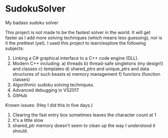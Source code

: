 
# SudokuSolver
My badass sudoku solver

This project is not made to be the fastest solver in the world. It will get faster as I 
add more solving techniques (which means less guessing), nor is it the prettiest (yet). 
I used this project to learn/explore the following subjects:

1) Linking a C# graphical interface to a C++ code engine (DLL).
2) Modern C++ including:
   a) threads
   b) thread-safe singletons (my design!) and classes
   c) templates
   d) shared_ptrs and unique_ptrs and data structures of such beasts
   e) memory management
   f) functors (function classes)
3) Algorithmic sudoku solving techniques.
4) Advanced debugging in VS2017
5) GitHub

Known issues:
(Hey I did this in five days.)
1) Clearing the fast entry box sometimes leaves the character count at 1
2) It's a little slow
3) shared_ptr memory doesn't seem to clean up the way I understood it should. 

